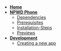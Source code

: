 - [**Home**](/)
- [**NPWD Phone**](npwd/home.md)
  - [Dependencies](npwd/home?id=dependencies)
  - [Prerequisites](npwd/home?id=prerequisites)
  - [Installation-Steps](npwd/home?id=installation-steps)
  - [Previews](npwd/home?id=previews)
- [**Development**](npwd/development)
    - [Creating a new app](npwd/development?id=creating-a-new-app)

<!-- - [**Usage**](usage.md)
  - [Base Styling](usage?id=base-styling)
  - [Custom Styling](usage?id=custom-classes-guide)
  - [Main Functions](usage?id=function-types)
  - [Function Types](usage?id=triggering-notifications)
      - [Object Properties](usage?id=object-properties)
      - [Examples](usage?id=examples)
  - [Markdown Formatting Tags](usage?id=markdown-formatting-tags) -->
  